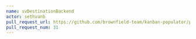 ```yaml
---
name: svDestinationBackend
actor: sethvanb
pull_request_url: https://github.com/brownfield-team/kanban-populator/pull/31
pull_request_num: 31
---
```


